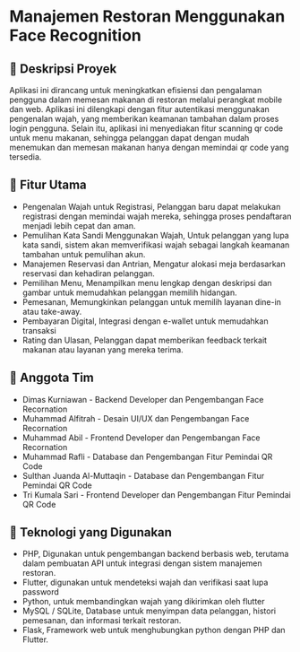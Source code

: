 # Manajemen Restoran Menggunakan Face Recognition

## 📜 Deskripsi Proyek
Aplikasi ini dirancang untuk meningkatkan efisiensi dan pengalaman pengguna dalam memesan makanan di restoran melalui perangkat mobile dan web. Aplikasi ini dilengkapi dengan fitur autentikasi menggunakan pengenalan wajah, yang memberikan keamanan tambahan dalam proses login pengguna. Selain itu, aplikasi ini menyediakan fitur scanning qr code untuk menu makanan, sehingga pelanggan dapat dengan mudah menemukan dan memesan makanan hanya dengan memindai qr code yang tersedia.			

## 🚀 Fitur Utama
- Pengenalan Wajah untuk Registrasi, Pelanggan baru dapat melakukan registrasi dengan memindai wajah mereka, sehingga proses pendaftaran menjadi lebih cepat dan aman.
- Pemulihan Kata Sandi Menggunakan Wajah, Untuk pelanggan yang lupa kata sandi, sistem akan memverifikasi wajah sebagai langkah keamanan tambahan untuk pemulihan akun.
- Manajemen Reservasi dan Antrian, Mengatur alokasi meja berdasarkan reservasi dan kehadiran pelanggan.
- Pemilihan Menu, Menampilkan menu lengkap dengan deskripsi dan gambar untuk memudahkan pelanggan memilih hidangan.
- Pemesanan, Memungkinkan pelanggan untuk memilih layanan dine-in atau take-away.
- Pembayaran Digital, Integrasi dengan e-wallet untuk memudahkan transaksi
- Rating dan Ulasan, Pelanggan dapat memberikan feedback terkait makanan atau layanan yang mereka terima.

## 👥 Anggota Tim
- Dimas Kurniawan - Backend Developer dan Pengembangan Face Recornation
- Muhammad Alfitrah - Desain UI/UX dan Pengembangan Face Recornation
- Muhammad Abil - Frontend Developer dan Pengembangan Face Recornation
- Muhammad Rafli - Database dan Pengembangan Fitur Pemindai QR Code
- Sulthan Juanda Al-Muttaqin - Database dan Pengembangan Fitur Pemindai QR Code
- Tri Kumala Sari - Frontend Developer dan Pengembangan Fitur Pemindai QR Code

## 🔧 Teknologi yang Digunakan
- PHP,  Digunakan untuk pengembangan backend berbasis web, terutama dalam pembuatan API untuk integrasi dengan sistem manajemen restoran.
- Flutter, digunakan untuk mendeteksi wajah dan verifikasi saat lupa password
- Python, untuk membandingkan wajah yang dikirimkan oleh flutter
- MySQL / SQLite, Database untuk menyimpan data pelanggan, histori pemesanan, dan informasi terkait restoran.
- Flask, Framework web untuk menghubungkan python dengan PHP dan Flutter.
			
			
			
			
